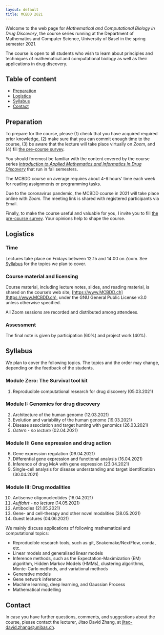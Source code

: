 ```yaml
---
layout: default
title: MCBDD 2021
---
```


Welcome to the web page for _Mathematical and Computational Biology in Drug
Discovery_, the course series running at the Department of Mathematics and
Computer Science, University of Basel in the spring semester 2021.

The course is open to all students who wish to learn about principles and
techniques of mathematical and computational biology as well as their
applications in drug discovery.

## Table of content

- [Preparation](#preparation)
- [Logistics](#logistics)
- [Syllabus](#syllabus)
- [Contact](#contact)


## Preparation

To prepare for the course, please (1) check that you have acquired required
prior knowledge, (2) make sure that you can commit enough time to the course,
(3) be aware that the lecture will take place virtually on *Zoom*, and (4) fill
[the pre-course survey](https://forms.gle/Eqyb75V2JNZSH3qWA).

You should foremost be familiar with the content covered by the course series
[*Introduction to Applied Mathematics and Informatics In Drug
Discovery*](https://www.amidd.ch) that run in fall semesters.

The MCBDD course on average requires about 4-6 hours' time each week for
reading assignments or programming tasks.

Due to the coronavirus pandemic, the MCBDD course in 2021 will take
place online with *Zoom*. The meeting link is shared with registered
participants via Email.

Finally, to make the course useful and valuable for you, I invite you to fill
[the pre-course survey](https://forms.gle/Eqyb75V2JNZSH3qWA). Your opinions help
to shape the course.


## Logistics

### Time

Lectures take place on Fridays between 12:15 and 14:00 on Zoom. See
[Syllabus](#syllabus) for the topics we plan to cover.

### Course material and licensing

Course material, including lecture notes, slides, and reading material, is
shared on the course’s web site, [https://www.MCBDD.ch](https://www.MCBDD.ch),
under the GNU General Public License v3.0 unless otherwise specified.

All Zoom sessions are recorded and distributed among attendees.

### Assessment

The final note is given by participation (60%) and project work (40%).

## Syllabus

We plan to cover the following topics. The topics and the order may change,
depending on the feedback of the students.

### Module Zero: The Survival tool kit

1. Reproducible computational research for drug discovery (05.03.2021)

### Module I: Genomics for drug discovery

2. Architecture of the human genome (12.03.2021)
3. Evolution and variability of the human genome (19.03.2021)
4. Disease association and target hunting with genomics (26.03.2021)
5. *Ostern - no lecture* (02.04.2021)

### Module II: Gene expression and drug action

6. Gene expression regulation (09.04.2021)
7. Differential gene expression and functional analysis (16.04.2021)
8. Inference of drug MoA with gene expression (23.04.2021)
9. Single-cell analysis for disease understanding and target identification (30.04.2021)

### Module III: Drug modalities

10. Antisense oligonucleotides (16.04.2021)
11. *Auffahrt - no lecture* (14.05.2021)
12. Antibodies (21.05.2021)
13. Gene- and cell-therapy and other novel modalities (28.05.2021)
14. Guest lectures (04.06.2021)

We mainly discuss applications of following mathematical and computational
topics:

* Reproducible research tools, such as git, Snakemake/NextFlow, conda, etc.
* Linear models and generalised linear models
* Inference methods, such as the Expectation-Maximization (EM) algorithm, Hidden
  Markov Models (HMMs), clustering algorithms, Monte-Carlo methods, and
  variational methods
* Generative models
* Gene network inference
* Machine learning, deep learning, and Gaussian Process
* Mathematical modelling

## Contact

In case you have further questions, comments, and suggestions about the course,
please contact the lecturer, Jitao David Zhang, at
[jitao-david.zhang@unibas.ch](mailto:jitao-david.zhang@unibas.ch).
